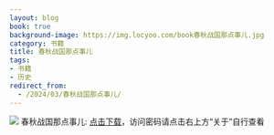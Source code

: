 ```yaml
---
layout: blog
book: true
background-image: https://img.locyoo.com/book春秋战国那点事儿.jpg
category: 书籍
title: 春秋战国那点事儿
tags:
- 书籍
- 历史
redirect_from:
  - /2024/03/春秋战国那点事儿/
---
```

![](https://img.locyoo.com/book春秋战国那点事儿.jpg)
春秋战国那点事儿: <a name = "ref1" href="https://url18.ctfile.com/f/50983618-1225827388-32e150?p=3619">点击下载</a>，访问密码请点击右上方“关于”自行查看